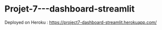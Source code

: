 # Projet-7---dashboard-streamlit

Deployed on Heroku : https://project7-dashboard-streamlit.herokuapp.com/
